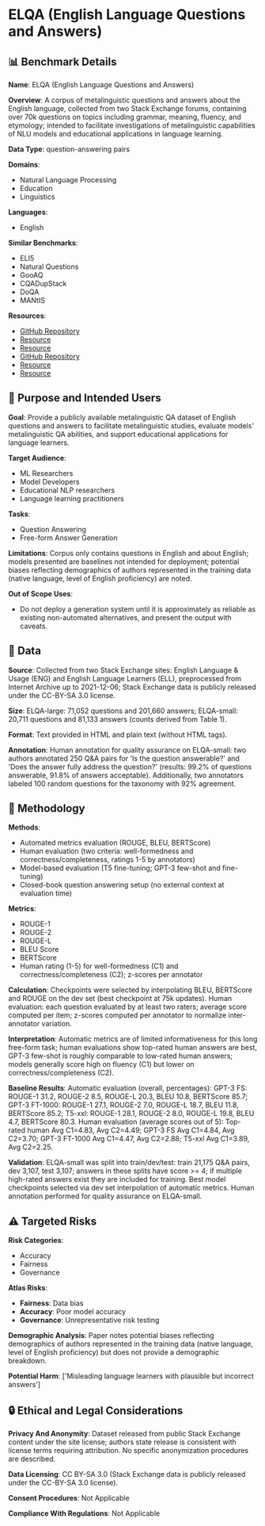 # ELQA (English Language Questions and Answers)

## 📊 Benchmark Details

**Name**: ELQA (English Language Questions and Answers)

**Overview**: A corpus of metalinguistic questions and answers about the English language, collected from two Stack Exchange forums, containing over 70k questions on topics including grammar, meaning, fluency, and etymology; intended to facilitate investigations of metalinguistic capabilities of NLU models and educational applications in language learning.

**Data Type**: question-answering pairs

**Domains**:
- Natural Language Processing
- Education
- Linguistics

**Languages**:
- English

**Similar Benchmarks**:
- ELI5
- Natural Questions
- GooAQ
- CQADupStack
- DoQA
- MANtIS

**Resources**:
- [GitHub Repository](https://github.com/shabnam-b/ELQAflow)
- [Resource](https://english.stackexchange.com/)
- [Resource](https://ell.stackexchange.com/)
- [GitHub Repository](https://github.com/google-research/t5x)
- [Resource](https://openai.com/blog/gpt-3-apps)
- [Resource](https://archive.org/2)

## 🎯 Purpose and Intended Users

**Goal**: Provide a publicly available metalinguistic QA dataset of English questions and answers to facilitate metalinguistic studies, evaluate models' metalinguistic QA abilities, and support educational applications for language learners.

**Target Audience**:
- ML Researchers
- Model Developers
- Educational NLP researchers
- Language learning practitioners

**Tasks**:
- Question Answering
- Free-form Answer Generation

**Limitations**: Corpus only contains questions in English and about English; models presented are baselines not intended for deployment; potential biases reflecting demographics of authors represented in the training data (native language, level of English proficiency) are noted.

**Out of Scope Uses**:
- Do not deploy a generation system until it is approximately as reliable as existing non-automated alternatives, and present the output with caveats.

## 💾 Data

**Source**: Collected from two Stack Exchange sites: English Language & Usage (ENG) and English Language Learners (ELL), preprocessed from Internet Archive up to 2021-12-06; Stack Exchange data is publicly released under the CC-BY-SA 3.0 license.

**Size**: ELQA-large: 71,052 questions and 201,660 answers; ELQA-small: 20,711 questions and 81,133 answers (counts derived from Table 1).

**Format**: Text provided in HTML and plain text (without HTML tags).

**Annotation**: Human annotation for quality assurance on ELQA-small: two authors annotated 250 Q&A pairs for 'Is the question answerable?' and 'Does the answer fully address the question?' (results: 99.2% of questions answerable, 91.8% of answers acceptable). Additionally, two annotators labeled 100 random questions for the taxonomy with 92% agreement.

## 🔬 Methodology

**Methods**:
- Automated metrics evaluation (ROUGE, BLEU, BERTScore)
- Human evaluation (two criteria: well-formedness and correctness/completeness, ratings 1-5 by annotators)
- Model-based evaluation (T5 fine-tuning; GPT-3 few-shot and fine-tuning)
- Closed-book question answering setup (no external context at evaluation time)

**Metrics**:
- ROUGE-1
- ROUGE-2
- ROUGE-L
- BLEU Score
- BERTScore
- Human rating (1-5) for well-formedness (C1) and correctness/completeness (C2); z-scores per annotator

**Calculation**: Checkpoints were selected by interpolating BLEU, BERTScore and ROUGE on the dev set (best checkpoint at 75k updates). Human evaluation: each question evaluated by at least two raters; average score computed per item; z-scores computed per annotator to normalize inter-annotator variation.

**Interpretation**: Automatic metrics are of limited informativeness for this long free-form task; human evaluations show top-rated human answers are best, GPT-3 few-shot is roughly comparable to low-rated human answers; models generally score high on fluency (C1) but lower on correctness/completeness (C2).

**Baseline Results**: Automatic evaluation (overall, percentages): GPT-3 FS: ROUGE-1 31.2, ROUGE-2 8.5, ROUGE-L 20.3, BLEU 10.8, BERTScore 85.7; GPT-3 FT-1000: ROUGE-1 27.1, ROUGE-2 7.0, ROUGE-L 18.7, BLEU 11.8, BERTScore 85.2; T5-xxl: ROUGE-1 28.1, ROUGE-2 8.0, ROUGE-L 19.8, BLEU 4.7, BERTScore 80.3. Human evaluation (average scores out of 5): Top-rated human Avg C1=4.83, Avg C2=4.49; GPT-3 FS Avg C1=4.84, Avg C2=3.70; GPT-3 FT-1000 Avg C1=4.47, Avg C2=2.88; T5-xxl Avg C1=3.89, Avg C2=2.25.

**Validation**: ELQA-small was split into train/dev/test: train 21,175 Q&A pairs, dev 3,107, test 3,107; answers in these splits have score >= 4; if multiple high-rated answers exist they are included for training. Best model checkpoints selected via dev set interpolation of automatic metrics. Human annotation performed for quality assurance on ELQA-small.

## ⚠️ Targeted Risks

**Risk Categories**:
- Accuracy
- Fairness
- Governance

**Atlas Risks**:
- **Fairness**: Data bias
- **Accuracy**: Poor model accuracy
- **Governance**: Unrepresentative risk testing

**Demographic Analysis**: Paper notes potential biases reflecting demographics of authors represented in the training data (native language, level of English proficiency) but does not provide a demographic breakdown.

**Potential Harm**: ['Misleading language learners with plausible but incorrect answers']

## 🔒 Ethical and Legal Considerations

**Privacy And Anonymity**: Dataset released from public Stack Exchange content under the site license; authors state release is consistent with license terms requiring attribution. No specific anonymization procedures are described.

**Data Licensing**: CC BY-SA 3.0 (Stack Exchange data is publicly released under the CC-BY-SA 3.0 license).

**Consent Procedures**: Not Applicable

**Compliance With Regulations**: Not Applicable
